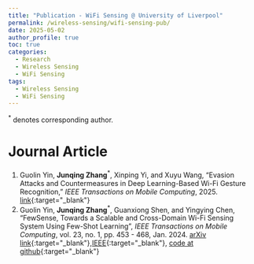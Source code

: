 ```yaml
---
title: "Publication - WiFi Sensing @ University of Liverpool"
permalink: /wireless-sensing/wifi-sensing-pub/
date: 2025-05-02
author_profile: true
toc: true
categories:
  - Research
  - Wireless Sensing
  - WiFi Sensing
tags:
  - Wireless Sensing
  - WiFi Sensing
---
```


<sup>*</sup> denotes corresponding author.



# Journal Article
1. Guolin Yin, **Junqing Zhang**<sup>*</sup>, Xinping Yi, and Xuyu Wang, “Evasion Attacks and Countermeasures in Deep Learning-Based Wi-Fi Gesture Recognition,” _IEEE Transactions on Mobile Computing_, 2025. [link](https://ieeexplore.ieee.org/abstract/document/10948311){:target="_blank"}
1. Guolin Yin, **Junqing Zhang**<sup>*</sup>, Guanxiong Shen, and Yingying Chen, “FewSense, Towards a Scalable and Cross-Domain Wi-Fi Sensing System Using Few-Shot Learning”, _IEEE Transactions on Mobile Computing_, vol. 23, no. 1, pp. 453 - 468, Jan. 2024. [arXiv link](https://arxiv.org/abs/2203.02014){:target="_blank"},[IEEE](https://ieeexplore.ieee.org/document/9947336){:target="_blank"}, [code at github](https://github.com/Guolin-Yin/FewSense){:target="_blank"}